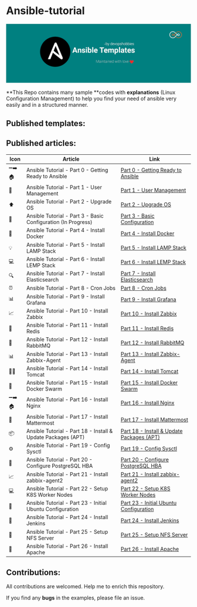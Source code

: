 # Ansible-tutorial

<p align="center">
 <img alt="Ansible Logo" src="image/banner.png">
</p>

**This Repo contains many sample **codes with **explanations** (Linux Configuration Management) to help you find your need of ansible very easily and in a structured manner.

## Published templates:

## Published articles:

| Icon   | Article                                                       | Link                                                                      |
| ------ | ------------------------------------------------------------- | ------------------------------------------------------------------------- |
| ➖➡️🏠 | Ansible Tutorial - Part 0 - Getting Ready to Ansible          | [Part 0 - Getting Ready to Ansible](./part00-getting-ready/)              |
| 🔑     | Ansible Tutorial - Part 1 - User Management                   | [Part 1 - User Management](./part01-create-user/)                         |
| ⬆️     | Ansible Tutorial - Part 2 - Upgrade OS                        | [Part 2 - Upgrade OS](./part02-update-linux/)                             |
| 🚧     | Ansible Tutorial - Part 3 - Basic Configuration (In Progress) | [Part 3 - Basic Configuration](#)                                         |
| 🐳     | Ansible Tutorial - Part 4 - Install Docker                    | [Part 4 - Install Docker](./part04-docker-install/)                       |
| 💡     | Ansible Tutorial - Part 5 - Install LAMP Stack                | [Part 5 - Install LAMP Stack](./part05-lamp-stack-install/)               |
| 💻     | Ansible Tutorial - Part 6 - Install LEMP Stack                | [Part 6 - Install LEMP Stack](./part06-lemp-stack-install)                |
| 🔍     | Ansible Tutorial - Part 7 - Install Elasticsearch             | [Part 7 - Install Elasticsearch](./part07-elasticsearch-install/)         |
| ⏰     | Ansible Tutorial - Part 8 - Cron Jobs                         | [Part 8 - Cron Jobs](./part08-create-cronjob/)                            |
| 📊     | Ansible Tutorial - Part 9 - Install Grafana                   | [Part 9 - Install Grafana](./part09-grafana-install)                      |
| 📈     | Ansible Tutorial - Part 10 - Install Zabbix                   | [Part 10 - Install Zabbix](./part10-zabbix-install)                       |
| 🔄     | Ansible Tutorial - Part 11 - Install Redis                    | [Part 11 - Install Redis](./part11-redis-install)                         |
| 🐇     | Ansible Tutorial - Part 12 - Install RabbitMQ                 | [Part 12 - Install RabbitMQ](./part12-rabbitmq-install)                   |
| 📊     | Ansible Tutorial - Part 13 - Install Zabbix-Agent             | [Part 13 - Install Zabbix-Agent](./part13-zabbix-agent-install)           |
| 🌴😺   | Ansible Tutorial - Part 14 - Install Tomcat                   | [Part 14 - Install Tomcat](./part14-tomcat-install)                       |
| 🐳     | Ansible Tutorial - Part 15 - Install Docker Swarm             | [Part 15 - Install Docker Swarm](./part15-docker-swarm-install)           |
| ➖➡️🏠 | Ansible Tutorial - Part 16 - Install Nginx                    | [Part 16 - Install Nginx](./part16-nginx-install)                         |
| 💬     | Ansible Tutorial - Part 17 - Install Mattermost               | [Part 17 - Install Mattermost](./part17-mattermost-install)               |
| 📦     | Ansible Tutorial - Part 18 - Install & Update Packages (APT)  | [Part 18 - Install & Update Packages (APT)](./part18-package-manager/)    |
| ⚙️     | Ansible Tutorial - Part 19 - Config Sysctl                    | [Part 19 - Config Sysctl](./part19-config-sysctl/)                        |
| 🐘     | Ansible Tutorial - Part 20 - Configure PostgreSQL HBA         | [Part 20 - Configure PostgreSQL HBA](./part20-config-pg-hba/)             |
| 📈     | Ansible Tutorial - Part 21 - Install zabbix-agent2            | [Part 21 - Install zabbix-agent2](./part21-zabbix-agent2-deb/)            |
| 💻     | Ansible Tutorial - Part 22 - Setup K8S Worker Nodes           | [Part 22 - Setup K8S Worker Nodes](./part22-k8s-worker-init/)             |
| 🔧     | Ansible Tutorial - Part 23 - Initial Ubuntu Configuration     | [Part 23 - Initial Ubuntu Configuration](./part23-config-os_ubuntu-init/) |
| 🚦     | Ansible Tutorial - Part 24 - Install Jenkins                  | [Part 24 - Install Jenkins](./part24-jenkins-jcasc/)                      |
| 📂     | Ansible Tutorial - Part 25 - Setup NFS Server                 | [Part 25 - Setup NFS Server](./part25-setup-nfs-server/)                  |
| 🏢     | Ansible Tutorial - Part 26 - Install Apache                   | [Part 26 - Install Apache](./part26-apache-install/)                      |

## Contributions:

All contributions are welcomed. Help me to enrich this repository.

If you find any **bugs** in the examples, please file an issue.
